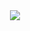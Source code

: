 <div id="header" align="center">
  
<img src="https://files.catbox.moe/o8c1qm.png">

<p align="center"
